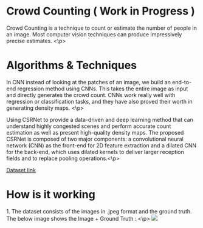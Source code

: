 # Crowd Counting ( Work in Progress )
<p> Crowd Counting is a technique to count or estimate the number of people in an image. Most computer vision techniques can produce impressively precise estimates. <\p>

# Algorithms & Techniques
<p>In CNN instead of looking at the patches of an image, we build an end-to-end regression method using CNNs. This takes the entire image as input and directly generates the crowd count. CNNs work really well with regression or classification tasks, and they have also proved their worth in generating density maps. <\p>

<p>Using CSRNet to provide a data-driven and deep learning method that can understand highly congested scenes and perform accurate count estimation as well as present high-quality density maps. The proposed CSRNet is composed of two major components: a convolutional neural network (CNN) as the front-end for 2D feature extraction and a dilated CNN for the back-end, which uses dilated kernels to deliver larger reception fields and to replace pooling operations.<\p>

[Dataset link]

# How is it working 
<p>1. The dataset consists of the images in .jpeg format and the ground truth. The below image shows the Image + Ground Truth : <\p>
<img src="https://user-images.githubusercontent.com/35666615/57588278-4d965800-74d7-11e9-89eb-9da9247f87d4.PNG">

 
[Dataset link]: http://personal.ie.cuhk.edu.hk/~ccloy/downloads_mall_dataset.html
